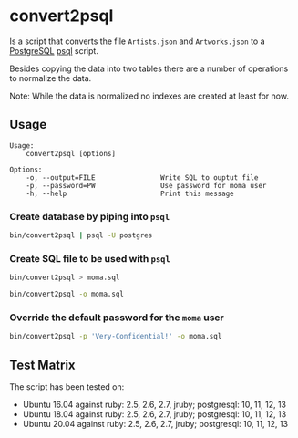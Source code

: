 # convert2psql 

Is a script that converts the file `Artists.json` and `Artworks.json` to a
[PostgreSQL][postgresql] [psql][psql] script.

Besides copying the data into two tables there are a number of operations to
normalize the data.

Note: While the data is normalized no indexes are created at least for now.


## Usage

```
Usage:
    convert2psql [options]

Options:
    -o, --output=FILE                Write SQL to ouptut file
    -p, --password=PW                Use password for moma user
    -h, --help                       Print this message
```

### Create database by piping into `psql`

```bash
bin/convert2psql | psql -U postgres 

```

### Create SQL file to be used with `psql`

```bash
bin/convert2psql > moma.sql
```

```bash
bin/convert2psql -o moma.sql
```
### Override the default password for the `moma` user

```bash
bin/convert2psql -p 'Very-Confidential!' -o moma.sql
```

## Test Matrix

The script has been tested on:
* Ubuntu 16.04 against ruby: 2.5, 2.6, 2.7, jruby; postgresql: 10, 11, 12, 13
* Ubuntu 18.04 against ruby: 2.5, 2.6, 2.7, jruby; postgresql: 10, 11, 12, 13
* Ubuntu 20.04 against ruby: 2.5, 2.6, 2.7, jruby; postgresql: 10, 11, 12, 13

[postgresql]: https://postgresql.org
[psql]: https://www.postgresql.org/docs/current/app-psql.html
